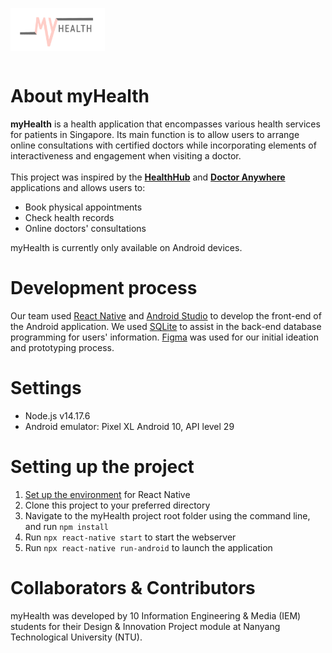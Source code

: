 <img src="https://github.com/naboleh/myHealth/blob/2351bf7daea8826d228badb692fffeac78a087df/app/icon/logopink.png" width=30% height="30%" align="left"> <br /><br /><br /><br /><br />

# About myHealth
**myHealth** is a health application that encompasses various health services for patients in Singapore. Its main function is to allow users to arrange online consultations with certified doctors while incorporating elements of interactiveness and engagement when visiting a doctor. <br /><br />
This project was inspired by the **[HealthHub](https://www.healthhub.sg/)** and **[Doctor Anywhere](https://doctoranywhere.com/)** applications and allows users to:
- Book physical appointments
- Check health records
- Online doctors' consultations

myHealth is currently only available on Android devices.

# Development process
Our team used [React Native](https://reactnative.dev/) and [Android Studio](https://developer.android.com/studio) to develop the front-end of the Android application. We used [SQLite](https://www.sqlite.org/index.html) to assist in the back-end database programming for users' information. [Figma](https://www.figma.com/login) was used for our initial ideation and prototyping process.

# Settings
- Node.js v14.17.6
- Android emulator: Pixel XL Android 10, API level 29

# Setting up the project
1. [Set up the environment](https://reactnative.dev/docs/environment-setup) for React Native
2. Clone this project to your preferred directory
3. Navigate to the myHealth project root folder using the command line, and run ``npm install``
4. Run ``npx react-native start`` to start the webserver
5. Run ``npx react-native run-android`` to launch the application


# Collaborators & Contributors
myHealth was developed by 10 Information Engineering & Media (IEM) students for their Design & Innovation Project module at Nanyang Technological University (NTU).
